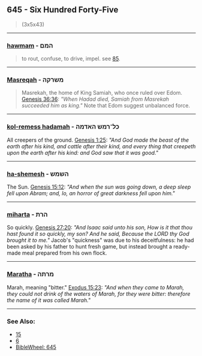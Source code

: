 ## 645 - Six Hundred Forty-Five
> (3x5x43)

---

### [hawmam](/keys/HMMf) - המם
> to rout, confuse, to drive, impel. see [85](85).

---

### [Masreqah](/keys/MShRQH) - משרקה
> Masrekah, the home of King Samiah, who once ruled over Edom. [Genesis 36:36](https://biblehub.com/genesis/36-36.htm): *"When Hadad died, Samiah from Masrekah succeeded him as king."* Note that Edom suggest unbalanced force.

---

### [kol-remess hadamah](/keys/KL-RMSh.HADMH) - כל־רמש האדמה
All creepers of the ground. [Genesis 1:25](https://biblehub.com/genesis/1-25.htm): *"And God made the beast of the earth after his kind, and cattle after their kind, and every thing that creepeth upon the earth after his kind: and God saw that it was good."*

---

### [ha-shemesh](/keys/HShMSh) -  השמש
The Sun. [Genesis 15:12](https://biblehub.com/genesis/15-12.htm): *"And when the sun was going down, a deep sleep fell upon Abram; and, lo, an horror of great darkness fell upon him."*

---

### [miharta](/keys/MHRTh) - הרת
So quickly. [Genesis 27:20](https://biblehub.com/genesis/27-20.htm): *"And Isaac said unto his son, How is it that thou hast found it so quickly, my son? And he said, Because the LORD thy God brought it to me."* Jacob's "quickness" was due to his deceitfulness: he had been asked by his father to hunt fresh game, but instead brought a ready-made meal prepared from his own flock.

---

### [Maratha](/keys/MRThH) - מרתה
Marah, meaning "bitter." [Exodus 15:23](https://biblehub.com/exodus/15-23.htm): *"And when they came to Marah, they could not drink of the waters of Marah, for they were bitter: therefore the name of it was called Marah."*

---

### See Also:

- [15](15)
- [6](6)
- [BibleWheel: 645](https://www.biblewheel.com//GR/GR_Database.php?Gem_Number=645)
